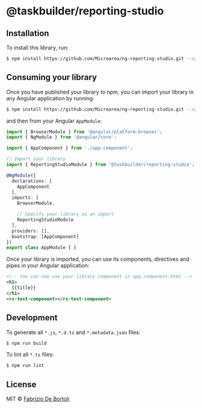 # @taskbuilder/reporting-studio

## Installation

To install this library, run:

```bash
$ npm install https://github.com/Microarea/ng-reporting-studio.git --save
```

## Consuming your library

Once you have published your library to npm, you can import your library in any Angular application by running:

```bash
$ npm install https://github.com/Microarea/ng-reporting-studio.git --save
```

and then from your Angular `AppModule`:

```typescript
import { BrowserModule } from '@angular/platform-browser';
import { NgModule } from '@angular/core';

import { AppComponent } from './app.component';

// Import your library
import { ReportingStudioModule } from '@taskbuilder/reporting-studio';

@NgModule({
  declarations: [
    AppComponent
  ],
  imports: [
    BrowserModule,

    // Specify your library as an import
    ReportingStudioModule
  ],
  providers: [],
  bootstrap: [AppComponent]
})
export class AppModule { }
```

Once your library is imported, you can use its components, directives and pipes in your Angular application:

```xml
<!-- You can now use your library component in app.component.html -->
<h1>
  {{title}}
</h1>
<rs-test-component></rs-test-component>
```

## Development

To generate all `*.js`, `*.d.ts` and `*.metadata.json` files:

```bash
$ npm run build
```

To lint all `*.ts` files:

```bash
$ npm run lint
```

## License

MIT © [Fabrizio De Bortoli](mailto:fabrizio.debortoli@microarea.it)

